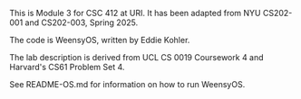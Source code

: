 This is Module 3 for CSC 412 at URI. It has been adapted from NYU CS202-001
and CS202-003, Spring 2025.

The code is WeensyOS, written by Eddie Kohler.

The lab description is derived from UCL CS 0019 Coursework 4 and Harvard's CS61
Problem Set 4.

See README-OS.md for information on how to run WeensyOS.
